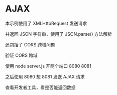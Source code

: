 # AJAX

本示例使用了 XMLHttpRequest 发送请求　

并返回 JSON 字符串，使用了 JSON.parse() 方法解析

还包括了 CORS 跨域问题 

验证 CORS 跨域

使用 node server.js 开两个端口 8080 8081

之后使用 8080 想 8081 发送 AJAX 请求

查看开发者工具，看是否能返回数据